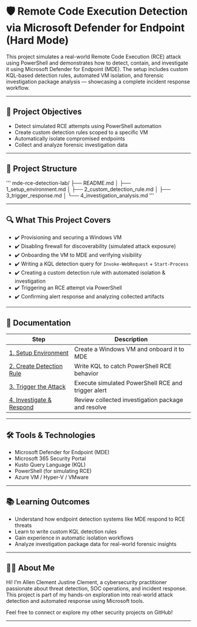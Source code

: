 # 🛡️ Remote Code Execution Detection via Microsoft Defender for Endpoint (Hard Mode)

This project simulates a real-world Remote Code Execution (RCE) attack using PowerShell and demonstrates how to detect, contain, and investigate it using Microsoft Defender for Endpoint (MDE). The setup includes custom KQL-based detection rules, automated VM isolation, and forensic investigation package analysis — showcasing a complete incident response workflow.

---

## 🎯 Project Objectives

- Detect simulated RCE attempts using PowerShell automation
- Create custom detection rules scoped to a specific VM
- Automatically isolate compromised endpoints
- Collect and analyze forensic investigation data

---

## 📁 Project Structure

'''
mde-rce-detection-lab/
├── README.md
│  ├── 1\_setup\_environment.md
│  ├── 2\_custom\_detection\_rule.md
│  ├── 3\_trigger\_response.md
│  └── 4\_investigation\_analysis.md
'''

---

## 🔍 What This Project Covers

- ✔️ Provisioning and securing a Windows VM
- ✔️ Disabling firewall for discoverability (simulated attack exposure)
- ✔️ Onboarding the VM to MDE and verifying visibility
- ✔️ Writing a KQL detection query for `Invoke-WebRequest` + `Start-Process`
- ✔️ Creating a custom detection rule with automated isolation & investigation
- ✔️ Triggering an RCE attempt via PowerShell
- ✔️ Confirming alert response and analyzing collected artifacts

---

## 📄 Documentation

| Step | Description |
|------|-------------|
| [1. Setup Environment](1_setup_environment.md) | Create a Windows VM and onboard it to MDE |
| [2. Create Detection Rule](2_custom_detection_rule.md) | Write KQL to catch PowerShell RCE behavior |
| [3. Trigger the Attack](3_trigger_response.md) | Execute simulated PowerShell RCE and trigger alert |
| [4. Investigate & Respond](4_investigation_analysis.md) | Review collected investigation package and resolve |

---

## 🛠️ Tools & Technologies

- Microsoft Defender for Endpoint (MDE)
- Microsoft 365 Security Portal
- Kusto Query Language (KQL)
- PowerShell (for simulating RCE)
- Azure VM / Hyper-V / VMware

---

## 📚 Learning Outcomes

- Understand how endpoint detection systems like MDE respond to RCE threats
- Learn to write custom KQL detection rules
- Gain experience in automatic isolation workflows
- Analyze investigation package data for real-world forensic insights

---

## 👨‍💻 About Me

Hi! I’m Allen Clement Justine Clement, a cybersecurity practitioner passionate about threat detection, SOC operations, and incident response.  
This project is part of my hands-on exploration into real-world attack detection and automated response using Microsoft tools.

Feel free to connect or explore my other security projects on GitHub!

---

